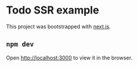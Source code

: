 # Todo SSR example

This project was bootstrapped with [next.js](https://github.com/zeit/next.js).

## `npm dev`

Open [http://localhost:3000](http://localhost:3000) to view it in the browser.
